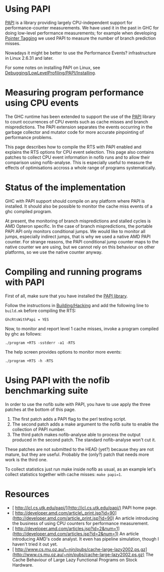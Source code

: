 # Using PAPI



[
PAPI](http://icl.cs.utk.edu/papi/) is a library providing largely CPU-independent support for performance-counter measurements.  We have used it in the past in GHC for doing low-level performance measurements; for example when developing [Pointer Tagging](commentary/rts/haskell-execution/pointer-tagging) we used PAPI to measure the number of branch prediction misses.



Nowadays it might be better to use the Performance Events? infrastructure in Linux 2.6.31 and later.



For some notes on installing PAPI on Linux, see [Debugging/LowLevelProfiling/PAPI/Installing](debugging/low-level-profiling/papi/installing).


# Measuring program performance using CPU events



The GHC runtime has been extended to support the use of the [
PAPI](http://icl.cs.utk.edu/papi/) library to count occurrences of CPU events such as cache misses and branch mispredictions. The PAPI extension separates the events occurring in the garbage collector and mutator code for more accurate pinpointing of performance problems.



This page describes how to compile the RTS with PAPI enabled and explains the RTS options for CPU event selection. This page also contains patches to collect CPU event information in nofib runs and to allow their comparison using nofib-analyse. This is especially useful to measure the effects of optimisations accross a whole range of programs systematically.


# Status of the implementation



GHC with PAPI support should compile on any platform where PAPI is installed. It should also be possible to monitor the cache miss events of a ghc compiled program.



At present, the monitoring of branch mispredictions and stalled cycles is AMD Opteron specific. In the case of branch mispredictions, the portable PAPI API only monitors conditional jumps. We would like to monitor all jumps, especially indirect jumps, that is why we used a native AMD PAPI counter. For strange reasons, the PAPI conditional jump counter maps to the native counter we are using, but we cannot rely on this behaviour on other platforms, so we use the native counter anyway.


# Compiling and running programs with PAPI



First of all, make sure that you have installed the [
PAPI library](http://icl.cs.utk.edu/papi/).



Follow the instructions in [Building/Hacking](building/hacking) and add the following line to `build.mk` before compiling the RTS:


```wiki
GhcRtsWithPapi = YES
```


Now, to monitor and report level 1 cache misses, invoke a program compiled by ghc as follows:


```wiki
./program +RTS -sstderr -a1 -RTS
```


The help screen provides options to monitor more events:


```wiki
./program +RTS -h -RTS
```

# Using PAPI with the nofib benchmarking suite



In order to use the nofib suite with PAPI, you have to use apply the three patches at the bottom of this page.


1. The first patch adds a PAPI flag to the perl testing script.
1. The second patch adds a make argument to the nofib suite to enable the collection of PAPI number.
1. The third patch makes nofib-analyse able to process the output produced in the second patch. The standard nofib-analyse won't cut it.


These patches are not submitted to the HEAD (yet?) because they are not mature, but they are useful. Probably the (only?) patch that needs more work is the third one.



To collect statistics just run make inside nofib as usual, as an example let's collect statistics together with cache misses: `make papi=1`.


# Resources


- [ http://icl.cs.utk.edu/papi/](http://icl.cs.utk.edu/papi/) PAPI home page.
- [
  http://developer.amd.com/article\_print.jsp?id=90](http://developer.amd.com/article_print.jsp?id=90) An article introducing the business of using CPU counters for performance measurement.
- [
  http://developer.amd.com/articles.jsp?id=2&num=1](http://developer.amd.com/articles.jsp?id=2&num=1) An article introducing AMD's code analyst. It even has pipeline simulation, though I haven't tried it out yet.
- [
  http://www.cs.mu.oz.au/\~njn/pubs/cache-large-lazy2002.ps.gz](http://www.cs.mu.oz.au/~njn/pubs/cache-large-lazy2002.ps.gz) The Cache Behaviour of Large Lazy Functional Programs on Stock Hardware.
